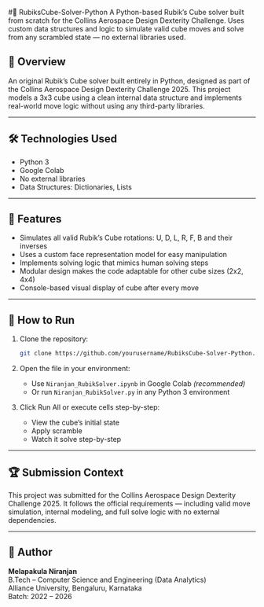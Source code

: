 #🧊  RubiksCube-Solver-Python
A Python-based Rubik’s Cube solver built from scratch for the Collins Aerospace Design Dexterity Challenge. Uses custom data structures and logic to simulate valid cube moves and solve from any scrambled state — no external libraries used.


## 📌 Overview
An original Rubik’s Cube solver built entirely in Python, designed as part of the Collins Aerospace Design Dexterity Challenge 2025. This project models a 3x3 cube using a clean internal data structure and implements real-world move logic without using any third-party libraries.

---

## 🛠️ Technologies Used
- Python 3
- Google Colab
- No external libraries
- Data Structures: Dictionaries, Lists

---

## 🧠 Features
- Simulates all valid Rubik’s Cube rotations: U, D, L, R, F, B and their inverses
- Uses a custom face representation model for easy manipulation
- Implements solving logic that mimics human solving steps
- Modular design makes the code adaptable for other cube sizes (2x2, 4x4)
- Console-based visual display of cube after every move

---

## 🧩 How to Run

1. Clone the repository:
   ```bash
   git clone https://github.com/yourusername/RubiksCube-Solver-Python.git
   ```

2. Open the file in your environment:
   - Use `Niranjan_RubikSolver.ipynb` in Google Colab *(recommended)*
   - Or run `Niranjan_RubikSolver.py` in any Python 3 environment

3. Click Run All or execute cells step-by-step:
   - View the cube’s initial state
   - Apply scramble
   - Watch it solve step-by-step

---

## 🏆 Submission Context

This project was submitted for the Collins Aerospace Design Dexterity Challenge 2025. It follows the official requirements — including valid move simulation, internal modeling, and full solve logic with no external dependencies.

---

## 👤 Author

**Melapakula Niranjan**  
B.Tech – Computer Science and Engineering (Data Analytics)  
Alliance University, Bengaluru, Karnataka  
Batch: 2022 – 2026
